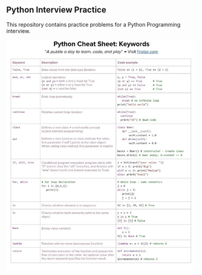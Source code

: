 ## Python Interview Practice

This repository contains practice problems for a Python Programming interview.

![alt text](./Images/python-cheatsheet.jpeg)